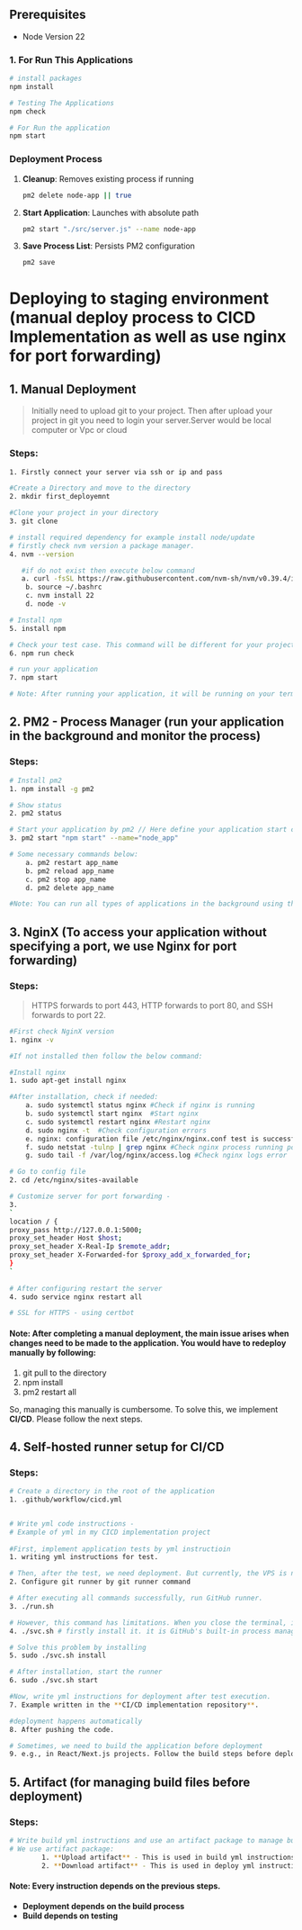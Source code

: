 

## Prerequisites

- Node Version 22


### 1. For Run This Applications
```bash
# install packages
npm install 

# Testing The Applications
npm check

# For Run the application
npm start
```


### Deployment Process
1. **Cleanup**: Removes existing process if running
   ```bash
   pm2 delete node-app || true
   ```

2. **Start Application**: Launches with absolute path
   ```bash
   pm2 start "./src/server.js" --name node-app
   ```

3. **Save Process List**: Persists PM2 configuration
   ```bash
   pm2 save
   ```


# Deploying to staging environment (manual deploy process to CICD Implementation as well as use nginx for port forwarding)

## 1. Manual Deployment
> Initially need to upload git to your project. Then after upload your project in git you need to login your server.Server would be local computer or Vpc or cloud  

### Steps:
```bash 
1. Firstly connect your server via ssh or ip and pass

#Create a Directory and move to the directory
2. mkdir first_deployemnt 

#Clone your project in your directory
3. git clone 

# install required dependency for example install node/update 
# firstly check nvm version a package manager.
4. nvm --version

   #if do not exist then execute below command
   a. curl -fsSL https://raw.githubusercontent.com/nvm-sh/nvm/v0.39.4/install.sh | bash  
	b. source ~/.bashrc 
	c. nvm install 22  
	d. node -v 

# Install npm
5. install npm 

# Check your test case. This command will be different for your project wise
6. npm run check 

# run your application
7. npm start  

# Note: After running your application, it will be running on your terminal. If you close your terminal, then the application will be closed. To solve this problem, use pm2 - background process manager. It will keep your application running in the background.  
```

## 2. PM2 - Process Manager (run your application in the background and monitor the process)
### Steps: 

```bash
# Install pm2
1. npm install -g pm2

# Show status
2. pm2 status

# Start your application by pm2 // Here define your application start command and also define your application name as per your choice. 
3. pm2 start "npm start" --name="node_app"

# Some necessary commands below:
 	a. pm2 restart app_name  
	b. pm2 reload app_name  
	c. pm2 stop app_name  
	d. pm2 delete app_name  

#Note: You can run all types of applications in the background using this process manager.  
```

## 3. NginX (To access your application without specifying a port, we use Nginx for port forwarding)
### Steps:  
> HTTPS forwards to port 443, HTTP forwards to port 80, and SSH forwards to port 22.  

```bash
#First check NginX version
1. nginx -v

#If not installed then follow the below command:

#Install nginx
1. sudo apt-get install nginx  

#After installation, check if needed:  
	a. sudo systemctl status nginx #Check if nginx is running   
	b. sudo systemctl start nginx  #Start nginx    
	c. sudo systemctl restart nginx #Restart nginx   
	d. sudo nginx -t  #Check configuration errors   
	e. nginx: configuration file /etc/nginx/nginx.conf test is successful #If configuration is correct, you will see   
	f. sudo netstat -tulnp | grep nginx #Check nginx process running port   
	g. sudo tail -f /var/log/nginx/access.log #Check nginx logs error   

# Go to config file
2. cd /etc/nginx/sites-available

# Customize server for port forwarding -  
3.
`
location / {
proxy_pass http://127.0.0.1:5000;
proxy_set_header Host $host;
proxy_set_header X-Real-Ip $remote_addr;
proxy_set_header X-Forwarded-for $proxy_add_x_forwarded_for;
}
`
	
# After configuring restart the server
4. sudo service nginx restart all  

# SSL for HTTPS - using certbot 
``` 

#### Note: After completing a manual deployment, the main issue arises when changes need to be made to the application. You would have to redeploy manually by following:  
1. git pull to the directory  
2. npm install  
3. pm2 restart all  

So, managing this manually is cumbersome. To solve this, we implement **CI/CD**. Please follow the next steps.

## 4. Self-hosted runner setup for CI/CD

### Steps:  
```bash
# Create a directory in the root of the application
1. .github/workflow/cicd.yml


# Write yml code instructions -  
# Example of yml in my CICD implementation project  
		
#First, implement application tests by yml instructioin
1. writing yml instructions for test. 

# Then, after the test, we need deployment. But currently, the VPS is not connected to Git, so the VPS doesn't understand when we push code to Git. We solve this problem by setting up a GitHub runner. We delete the previous application directory from the VPS server, create another directory, and execute some commands from the GitHub runner.
2. Configure git runner by git runner command

# After executing all commands successfully, run GitHub runner.
3. ./run.sh  

# However, this command has limitations. When you close the terminal, it stops automatically. To solve this, use
4. ./svc.sh # firstly install it. it is GitHub's built-in process manager, we will use it.

# Solve this problem by installing
5. sudo ./svc.sh install  

# After installation, start the runner
6. sudo ./svc.sh start  

#Now, write yml instructions for deployment after test execution.
7. Example written in the **CI/CD implementation repository**.  

#deployment happens automatically
8. After pushing the code.  

# Sometimes, we need to build the application before deployment
9. e.g., in React/Next.js projects. Follow the build steps before deployment.
```  

## 5. Artifact (for managing build files before deployment)

### Steps:  
```bash
# Write build yml instructions and use an artifact package to manage build files. Example given in the **CI/CD implementation repository**.  
# We use artifact package:  
		1. **Upload artifact** - This is used in build yml instructions to upload build files.  
		2. **Download artifact** - This is used in deploy yml instructions to download and deploy the build.  
```

#### Note: Every instruction depends on the previous steps.  
- **Deployment depends on the build process**  
- **Build depends on testing**  





